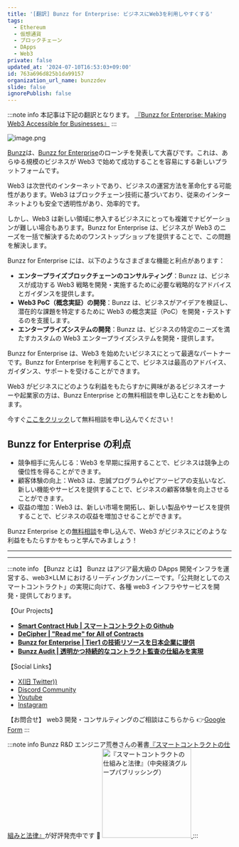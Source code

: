 ```yaml
---
title: '[翻訳] Bunzz for Enterprise: ビジネスにWeb3を利用しやすくする'
tags:
  - Ethereum
  - 仮想通貨
  - ブロックチェーン
  - DApps
  - Web3
private: false
updated_at: '2024-07-10T16:53:03+09:00'
id: 763a696d825b1da99157
organization_url_name: bunzzdev
slide: false
ignorePublish: false
---
```

:::note info
本記事は下記の翻訳となります。
[『Bunzz for Enterprise: Making Web3 Accessible for Businesses』](https://medium.com/@bunzzdev/bunzz-for-enterprise-making-web3-accessible-for-businesses-e86cbae86515)
:::

![image.png](https://qiita-image-store.s3.ap-northeast-1.amazonaws.com/0/438597/7b7f1e45-001c-ce43-7612-b35edaf410ac.png)

[Bunzz](http://bunzz.dev/)は、[Bunzz for Enterprise](https://enterprise.bunzz.dev/en)のローンチを発表して大喜びです。これは、あらゆる規模のビジネスが Web3 で始めて成功することを容易にする新しいプラットフォームです。

Web3 は次世代のインターネットであり、ビジネスの運営方法を革命化する可能性があります。Web3 はブロックチェーン技術に基づいており、従来のインターネットよりも安全で透明性があり、効率的です。

しかし、Web3 は新しい領域に参入するビジネスにとっても複雑でナビゲーションが難しい場合もあります。Bunzz for Enterprise は、ビジネスが Web3 のニーズを一括で解決するためのワンストップショップを提供することで、この問題を解決します。

Bunzz for Enterprise には、以下のようなさまざまな機能と利点があります：

- **エンタープライズブロックチェーンのコンサルティング**：Bunzz は、ビジネスが成功する Web3 戦略を開発・実施するために必要な戦略的なアドバイスとガイダンスを提供します。
- **Web3 PoC（概念実証）の開発**：Bunzz は、ビジネスがアイデアを検証し、潜在的な課題を特定するために Web3 の概念実証（PoC）を開発・テストするのを支援します。
- **エンタープライズシステムの開発**：Bunzz は、ビジネスの特定のニーズを満たすカスタムの Web3 エンタープライズシステムを開発・提供します。

Bunzz for Enterprise は、Web3 を始めたいビジネスにとって最適なパートナーです。Bunzz for Enterprise を利用することで、ビジネスは最高のアドバイス、ガイダンス、サポートを受けることができます。

Web3 がビジネスにどのような利益をもたらすかに興味があるビジネスオーナーや起業家の方は、Bunzz Enterprise との無料相談を申し込むことをお勧めします。

今すぐ[ここをクリック](https://enterprise.bunzz.dev/en)して無料相談を申し込んでください！

## Bunzz for Enterprise の利点

- 競争相手に先んじる：Web3 を早期に採用することで、ビジネスは競争上の優位性を得ることができます。
- 顧客体験の向上：Web3 は、忠誠プログラムやピアツーピアの支払いなど、新しい機能やサービスを提供することで、ビジネスの顧客体験を向上させることができます。
- 収益の増加：Web3 は、新しい市場を開拓し、新しい製品やサービスを提供することで、ビジネスの収益を増加させることができます。

Bunzz Enterprise との[無料相談](https://enterprise.bunzz.dev/en)を申し込んで、Web3 がビジネスにどのような利益をもたらすかをもっと学んでみましょう！

---

---

:::note info
【Bunzz とは】
Bunzz はアジア最大級の DApps 開発インフラを運営する、web3×LLM におけるリーディングカンパニーです。「公共財としてのスマートコントラクト」の実現に向けて、各種 web3 インフラやサービスを開発・提供しております。

【Our Projects】

- **[Smart Contract Hub | スマートコントラクトの Github](https://www.bunzz.dev/)**
- **[DeCipher | "Read me" for All of Contracts](https://www.bunzz.dev/decipher)**
- **[Bunzz for Enterprise | Tier1 の技術リソースを日本企業に提供](https://enterprise.bunzz.dev/ja)**
- **[Bunzz Audit | 透明かつ持続的なコントラクト監査の仕組みを実現](hhttps://www.bunzz.dev/audit)**

【Social Links】

- [X(旧 Twitter))](https://twitter.com/BunzzDev)
- [Discord Community](https://t.co/6hHgssJdvW)
- [Youtube](https://www.youtube.com/@bunzzdev)
- [Instagram](https://www.instagram.com/bunzzdev/)

【お問合せ】
web3 開発・コンサルティングのご相談はこちらから 👉[Google Form](https://forms.gle/4tgQjWSw2MMMZW6E6)
:::

:::note info
Bunzz R&D エンジニア荒巻さんの著書[『スマートコントラクトの仕組みと法律』](https://amzn.to/3V03sNH)が好評発売中です 📕
<a href="https://amzn.to/3V03sNH" rel="nofollow" referrerpolicy="no-referrer-when-downgrade">
<img
    src="https://m.media-amazon.com/images/I/81wopoZ1K4L._SY522_.jpg"
    alt="『スマートコントラクトの仕組みと法律』（中央経済グループパブリッシング）"
    width="200px"
    height="auto"
    Style="border: 0px;"
  />
</a>
:::
